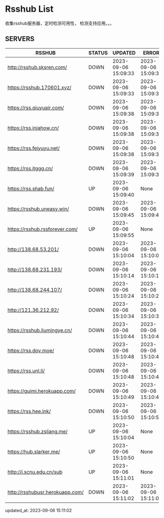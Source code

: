 # Rsshub List

收集rsshub服务器，定时检测可用性， 检测支持应用。。。


## SERVERS

|  RSSHUB   | STATUS  | UPDATED  | ERROR  | TWITTER |  
|  ----  | ----  | ----  | ----  | ---- |  
| http://rsshub.sksren.com/ | DOWN | 2023-09-06 15:09:33 | 2023-09-06 15:09:33 |  
| https://rsshub.170601.xyz/ | DOWN | 2023-09-06 15:09:33 | 2023-09-06 15:09:33 |  
| https://rss.qiuyuair.com/ | DOWN | 2023-09-06 15:09:38 | 2023-09-06 15:09:38 |  
| https://rss.injahow.cn/ | DOWN | 2023-09-06 15:09:38 | 2023-09-06 15:09:38 |  
| https://rss.feiyuyu.net/ | DOWN | 2023-09-06 15:09:38 | 2023-09-06 15:09:38 |  
| https://rss.itggg.cn/ | DOWN | 2023-09-06 15:09:39 | 2023-09-06 15:09:39 |  
| https://rss.shab.fun/ | UP | 2023-09-06 15:09:40 | None ||  
| https://rsshub.uneasy.win/ | DOWN | 2023-09-06 15:09:45 | 2023-09-06 15:09:45 |  
| https://rsshub.rssforever.com/ | UP | 2023-09-06 15:09:55 | None ||  
| http://138.68.53.201/ | DOWN | 2023-09-06 15:10:04 | 2023-09-06 15:10:04 |  
| http://138.68.231.193/ | DOWN | 2023-09-06 15:10:14 | 2023-09-06 15:10:14 |  
| http://138.68.244.107/ | DOWN | 2023-09-06 15:10:24 | 2023-09-06 15:10:24 |  
| http://121.36.212.92/ | DOWN | 2023-09-06 15:10:34 | 2023-09-06 15:10:34 |  
| https://rsshub.liumingye.cn/ | DOWN | 2023-09-06 15:10:44 | 2023-09-06 15:10:44 |  
| https://rss.dov.moe/ | DOWN | 2023-09-06 15:10:48 | 2023-09-06 15:10:48 |  
| https://rss.unl.li/ | DOWN | 2023-09-06 15:10:48 | 2023-09-06 15:10:48 |  
| https://guimi.herokuapp.com/ | DOWN | 2023-09-06 15:10:49 | 2023-09-06 15:10:49 |  
| https://rss.hee.ink/ | DOWN | 2023-09-06 15:10:50 | 2023-09-06 15:10:50 |  
| https://rsshub.zsliang.me/ | UP | 2023-09-06 15:10:04 | None |OK|  
| https://hub.slarker.me/ | UP | 2023-09-06 15:10:50 | None ||  
| http://i.scnu.edu.cn/sub | UP | 2023-09-06 15:11:01 | None ||  
| http://rsshubusr.herokuapp.com/ | DOWN | 2023-09-06 15:11:02 | 2023-09-06 15:11:02 |  
  

updated_at: 2023-09-06 15:11:02  
